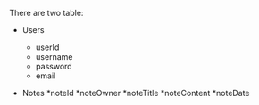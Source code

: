 There are two table: 
  - Users
    * userId
    * username
    * password
    * email
    
  - Notes
    *noteId
    *noteOwner
    *noteTitle
    *noteContent
    *noteDate
    
